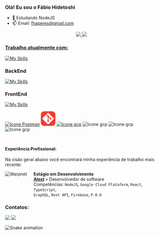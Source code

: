 ### Olá! Eu sou o Fábio Hidetoshi 

- 🌱 Estudando NodeJS
- 📫 Email: fhaperes@gmail.com 


<div align="center">
  <a href="https://github.com/fabio-hidetoshi">
  <img height="180em" src="https://github-readme-stats.vercel.app/api?username=fabio-hidetoshi&show_icons=true&theme=dark&include_all_commits=true&count_private=true"/>
  <img height="180em" src="https://github-readme-stats.vercel.app/api/top-langs/?username=fabio-hidetoshi&layout=compact&langs_count=7&theme=dark"/>
</div>
  
 ### Trabalho atualmente com:
[![My Skills](https://skillicons.dev/icons?i=nodejs,js,ts,express,jest,gcp,env)](https://skillicons.dev)

### BackEnd
[![My Skills](https://skillicons.dev/icons?i=nodejs,js,ts,python)](https://skillicons.dev)
<br>

### FrontEnd
[![My Skills](https://skillicons.dev/icons?i=react,vite,figma)](https://skillicons.dev)
<br>
  
[<img height="48px" width="48px" alt="Icone Postman" src="https://i.postimg.cc/QNyBTNVk/postman.png"/>](https://www.postman.com)
[<img height="48px" width="48px" alt="Icone Git" src="https://raw.githubusercontent.com/tandpfun/skill-icons/main/icons/Git.svg"/>](https://git-scm.com)
[<img height="48px" width="48px" alt="Icone gcp	" src="https://skillicons.dev/icons?i=gcp"/>](https://nodejs.org)
<img height="48px" width="48px" alt="Icone gcp	" src="https://skillicons.dev/icons?i=firebase"/>
<img height="48px" width="48px" alt="Icone gcp	" src="https://skillicons.dev/icons?i=ubuntu"/>
<img height="48px" width="48px" alt="Icone gcp	" src="https://skillicons.dev/icons?i=vscode"/>
<br>
<br>

##

#### Experiência Profissional:
Na visão geral abaixo você encontrará minha experiência de trabalho mais recente:

[<img align="left" height="94px" width="94px" alt="Warpnet" src="https://encrypted-tbn0.gstatic.com/images?q=tbn:ANd9GcSN9iGhD6F-34TbUGWcZIk4cOKWBYdM_NghoAI4t3pYww&s"/>](https://alest.com.br/)
**Estágio em Desenvolvimento** \
[**Alest**](https://alest.com.br/) • Desenvolvedor de software \
Competências: `NodeJS`, `Google Cloud Plataform`, `React`, `TypeScript`,
<br/> `GraphQL`, `Rest API`, `Firebase`, `P.O.O`
  
<div>

  ### Contatos: 
  
  <a href = "mailto:fhaperes@gmail.com"><img src="https://img.shields.io/badge/-Gmail-%23333?style=for-the-badge&logo=gmail&logoColor=white" target="_blank"></a>
  <a href="https://www.linkedin.com/in/fabio-hidetoshi/" target="_blank"><img src="https://img.shields.io/badge/-LinkedIn-%230077B5?style=for-the-badge&logo=linkedin&logoColor=white" target="_blank"></a>   
  
  ![Snake animation](https://github.com/fabio-hidetoshi/fabio-hidetoshi/blob/output/github-contribution-grid-snake.svg)
  
</div>

